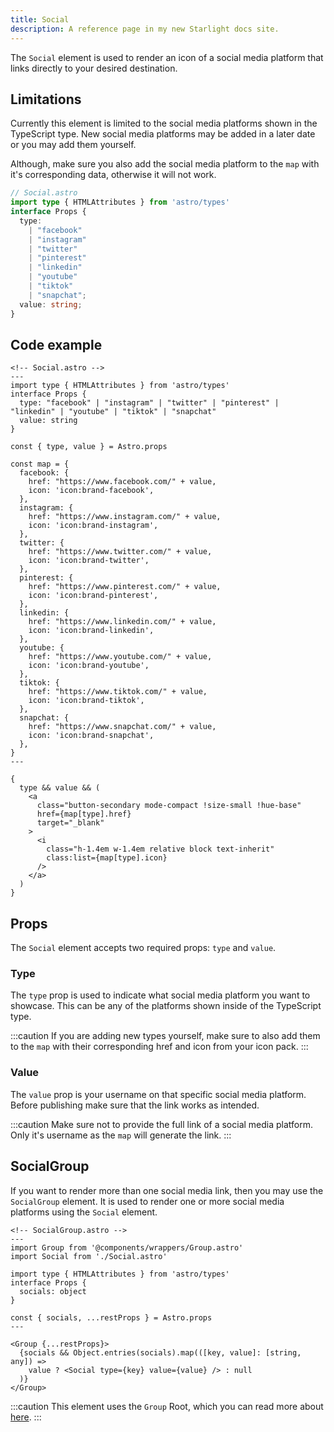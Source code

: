 ```yaml
---
title: Social
description: A reference page in my new Starlight docs site.
---
```


The `Social` element is used to render an icon of a social media platform that links directly to your desired destination.

## Limitations

Currently this element is limited to the social media platforms shown in the TypeScript type. New social media platforms may be added in a later date or you may add them yourself.

Although, make sure you also add the social media platform to the `map` with it's corresponding data, otherwise it will not work.

```ts
// Social.astro
import type { HTMLAttributes } from 'astro/types'
interface Props {
  type:
    | "facebook"
    | "instagram"
    | "twitter"
    | "pinterest"
    | "linkedin"
    | "youtube"
    | "tiktok"
    | "snapchat";
  value: string;
}
```

## Code example

```astro
<!-- Social.astro -->
---
import type { HTMLAttributes } from 'astro/types'
interface Props {
  type: "facebook" | "instagram" | "twitter" | "pinterest" | "linkedin" | "youtube" | "tiktok" | "snapchat"
  value: string
}

const { type, value } = Astro.props

const map = {
  facebook: {
    href: "https://www.facebook.com/" + value,
    icon: 'icon:brand-facebook',
  },
  instagram: {
    href: "https://www.instagram.com/" + value,
    icon: 'icon:brand-instagram',
  },
  twitter: {
    href: "https://www.twitter.com/" + value,
    icon: 'icon:brand-twitter',
  },
  pinterest: {
    href: "https://www.pinterest.com/" + value,
    icon: 'icon:brand-pinterest',
  },
  linkedin: {
    href: "https://www.linkedin.com/" + value,
    icon: 'icon:brand-linkedin',
  },
  youtube: {
    href: "https://www.youtube.com/" + value,
    icon: 'icon:brand-youtube',
  },
  tiktok: {
    href: "https://www.tiktok.com/" + value,
    icon: 'icon:brand-tiktok',
  },
  snapchat: {
    href: "https://www.snapchat.com/" + value,
    icon: 'icon:brand-snapchat',
  },
}
---

{
  type && value && (
    <a
      class="button-secondary mode-compact !size-small !hue-base"
      href={map[type].href}
      target="_blank"
    >
      <i
        class="h-1.4em w-1.4em relative block text-inherit"
        class:list={map[type].icon}
      />
    </a>
  )
}

```

## Props

The `Social` element accepts two required props: `type` and `value`.

### Type

The `type` prop is used to indicate what social media platform you want to showcase. This can be any of the platforms shown inside of the TypeScript type.

:::caution
If you are adding new types yourself, make sure to also add them to the `map` with their corresponding href and icon from your icon pack.
:::

### Value

The `value` prop is your username on that specific social media platform. Before publishing make sure that the link works as intended.

:::caution
Make sure not to provide the full link of a social media platform. Only it's username as the `map` will generate the link.
:::

## SocialGroup

If you want to render more than one social media link, then you may use the `SocialGroup` element. It is used to render one or more social media platforms using the `Social` element.

```astro
<!-- SocialGroup.astro -->
---
import Group from '@components/wrappers/Group.astro'
import Social from './Social.astro'

import type { HTMLAttributes } from 'astro/types'
interface Props {
  socials: object
}

const { socials, ...restProps } = Astro.props
---

<Group {...restProps}>
  {socials && Object.entries(socials).map(([key, value]: [string, any]) =>
    value ? <Social type={key} value={value} /> : null
  )}
</Group>

```

:::caution
This element uses the `Group` Root, which you can read more about [here](/wrappers/group).
:::
